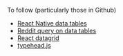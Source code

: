 To follow (particularly those in Github)

* [React Native data tables](https://www.google.com.ar/search?q=react+native+data+tables&oq=react+native+data+tables&aqs=chrome..69i57.9870j0j4&sourceid=chrome&ie=UTF-8)
* [Reddit query on data tables](https://www.reddit.com/r/reactjs/comments/712pt3/best_react_data_grid/)
* [React datagrid](https://www.google.com.ar/search?q=react+datagrid&ei=pDSHWqb0Esa3wQTK24_IBA&start=10&sa=N&biw=1152&bih=636&dpr=2.5)
* [typehead.js](https://www.google.com.ar/search?q=typehead.js+on+reactive&oq=typehead.js+on+reactive&aqs=chrome..69i57.8555j0j1&sourceid=chrome&ie=UTF-8)